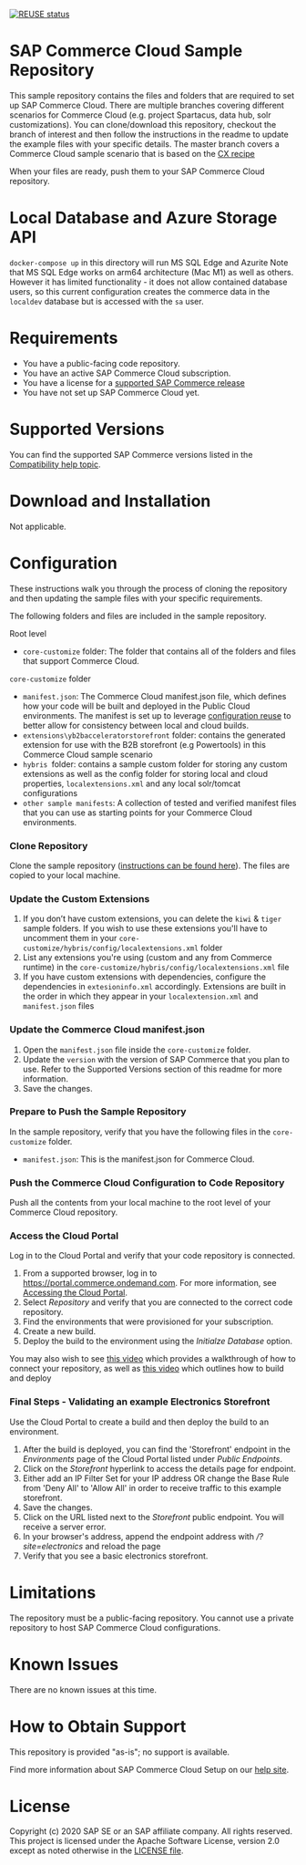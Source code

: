 [![REUSE status](https://api.reuse.software/badge/github.com/SAP-samples/cloud-commerce-sample-setup)](https://api.reuse.software/info/github.com/SAP-samples/cloud-commerce-sample-setup)

# SAP Commerce Cloud Sample Repository

This sample repository contains the files and folders that are required to set up SAP Commerce Cloud. There are multiple branches covering different scenarios for Commerce Cloud (e.g. project Spartacus, data hub, solr customizations).  You can clone/download this repository, checkout the branch of interest and then follow the instructions in the readme to update the example files with your specific details. 
The master branch covers a Commerce Cloud sample scenario that is based on the [CX recipe](https://help.sap.com/viewer/a74589c3a81a4a95bf51d87258c0ab15/latest/en-US/f09d46cf4a2546b586ed7021655e4715.html) 

When your files are ready, push them to your SAP Commerce Cloud repository.  


# Local Database and Azure Storage API

`docker-compose up` in this directory will run MS SQL Edge and Azurite
Note that MS SQL Edge works on arm64 architecture (Mac M1) as well as others. However it has limited functionality - it does not allow contained database users, so this current configuration creates the commerce data in the `localdev` database but is accessed with the `sa` user.


# Requirements

- You have a public-facing code repository.
- You have an active SAP Commerce Cloud subscription.
- You have a license for a [supported SAP Commerce release](https://help.sap.com/viewer/dc198ac31ba24dce96149c8480be955f/latest/en-US/1c6c687ad0ed4964bb43d409818d23a2.html)
- You have not set up SAP Commerce Cloud yet.

# Supported Versions

You can find the supported SAP Commerce versions listed in the [Compatibility help topic](https://help.sap.com/viewer/1be46286b36a4aa48205be5a96240672/v1905/en-US/31ac209eb08f41bc92e9bbe5772fb949.html).

# Download and Installation
Not applicable.

# Configuration

These instructions walk you through the process of cloning the repository and then updating the sample files with your specific requirements. 

The following folders and files are included in the sample repository.

Root level
- `core-customize` folder: The folder that contains all of the folders and files that support Commerce Cloud.

`core-customize` folder
- `manifest.json`: The Commerce Cloud manifest.json file, which defines how your code will be built and deployed in the Public Cloud environments. The manifest is set up to leverage [configuration reuse](https://help.sap.com/viewer/1be46286b36a4aa48205be5a96240672/latest/en-US/2311d89eef9344fc81ef168ac9668307.html) to better allow for consistency between local and cloud builds.
- `extensions\yb2bacceleratorstorefront` folder: contains the generated extension for use with the B2B storefront (e.g Powertools) in this Commerce Cloud sample scenario
- `hybris `folder: contains a sample custom folder for storing any custom extensions as well as the config folder for storing local and cloud properties, `localextensions.xml` and any local solr/tomcat configurations
- `other sample manifests`: A collection of tested and verified manifest files that you can use as starting points for your Commerce Cloud environments.

### Clone Repository

Clone the sample repository ([instructions can be found here](https://help.github.com/articles/cloning-a-repository/)). The files are copied to your local machine.

### Update the Custom Extensions

1. If you don’t have custom extensions, you can delete the `kiwi` & `tiger` sample folders. If you wish to use these extensions you'll have to uncomment them in your `core-customize/hybris/config/localextensions.xml` folder
2. List any extensions you're using (custom and any from Commerce runtime) in the `core-customize/hybris/config/localextensions.xml` file
3. If you have custom extensions with dependencies, configure the dependencies in `extesioninfo.xml` accordingly. Extensions are built in the order in which they appear in your `localextension.xml` and `manifest.json` files

### Update the Commerce Cloud manifest.json

1. Open the `manifest.json` file inside the `core-customize` folder.
2. Update the `version` with the version of SAP Commerce that you plan to use. Refer to the Supported Versions section of this readme for more information.
3. Save the changes.

### Prepare to Push the Sample Repository
 
In the sample repository, verify that you have the following files in the `core-customize` folder.
 - `manifest.json`:  This is the manifest.json for Commerce Cloud.
 
### Push the Commerce Cloud Configuration to Code Repository

Push all the contents from your local machine to the root level of your Commerce Cloud repository.

### Access the Cloud Portal

Log in to the Cloud Portal and verify that your code repository is connected.

1. From a supported browser, log in to https://portal.commerce.ondemand.com. For more information, see [Accessing the Cloud Portal](https://help.sap.com/viewer/0c2050f6d31f49ddb6eba18509060ae5/latest/en-US/bc745004669445478d0c0505d77e096c.html).
2. Select *Repository* and verify that you are connected to the correct code repository.
3. Find the environments that were provisioned for your subscription.
3. Create a new build.
4. Deploy the build to the environment using the *Initialze Database* option.

You may also wish to see [this video](https://enable.cx.sap.com/playlist/dedicated/116161351/1_6tm85g61/1_df6ptanl) which provides a walkthrough of how to connect your repository, as well as [this video](https://enable.cx.sap.com/playlist/dedicated/116161351/1_6tm85g61/1_9ogbv7hz) which outlines how to build and deploy

### Final Steps - Validating an example Electronics Storefront

Use the Cloud Portal to create a build and then deploy the build to an environment.

1. After the build is deployed, you can find the 'Storefront' endpoint in the *Environments* page of the Cloud Portal listed under *Public Endpoints*.
2. Click on the *Storefront* hyperlink to access the details page for endpoint.
3. Either add an IP Filter Set for your IP address OR change the Base Rule from 'Deny All' to 'Allow All' in order to receive traffic to this example storefront.
4. Save the changes.
5. Click on the URL listed next to the *Storefront* public endpoint. You will receive a server error.
6. In your browser's address, append the endpoint address with */?site=electronics* and reload the page
7. Verify that you see a basic electronics storefront.

# Limitations

The repository must be a public-facing repository.  You cannot use a private repository to host SAP Commerce Cloud configurations. 

# Known Issues

There are no known issues at this time.

# How to Obtain Support

This repository is provided "as-is"; no support is available.

Find more information about SAP Commerce Cloud Setup on our [help site](https://help.sap.com/viewer/1be46286b36a4aa48205be5a96240672/latest/en-US/76450bc02bdf492689ca5e6d35c670e6.html).

# License
Copyright (c) 2020 SAP SE or an SAP affiliate company. All rights reserved. This project is licensed under the Apache Software License, version 2.0 except as noted otherwise in the [LICENSE file](https://github.com/SAP-samples/cloud-commerce-sample-setup/blob/master-license-update/LICENSES/Apache-2.0.txt).

